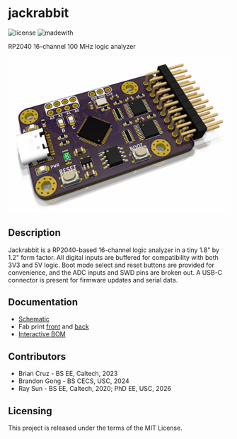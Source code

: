 # jackrabbit

![license](https://img.shields.io/github/license/electronictoast/nibelung) ![madewith](https://img.shields.io/badge/made%20with-KiCad-blue)

RP2040 16-channel 100 MHz logic analyzer

![iso](doc/img/jackrabbit-iso.png)

## Description
Jackrabbit is a RP2040-based 16-channel logic analyzer in a tiny 1.8" by 1.2" form factor. All digital inputs are buffered for compatibility with both 3V3 and 5V logic. Boot mode select and reset buttons are provided for convenience, and the ADC inputs and SWD pins are broken out. A USB-C connector is present for firmware updates and serial data.

## Documentation
- [Schematic](https://github.com/ElectronicToast/jackrabbit/blob/main/doc/jackrabbit.pdf)
- Fab print [front](https://github.com/ElectronicToast/jackrabbit/blob/main/doc/jackrabbit-f.pdf) and [back](https://github.com/ElectronicToast/jackrabbit/blob/main/doc/jackrabbit-b.pdf)
- [Interactive BOM](http://htmlpreview.github.io/?https://github.com/ElectronicToast/jackrabbit/blob/main/doc/ibom.html)

## Contributors
- Brian Cruz - BS EE, Caltech, 2023
- Brandon Gong - BS CECS, USC, 2024
- Ray Sun - BS EE, Caltech, 2020; PhD EE, USC, 2026

## Licensing
This project is released under the terms of the MIT License.
